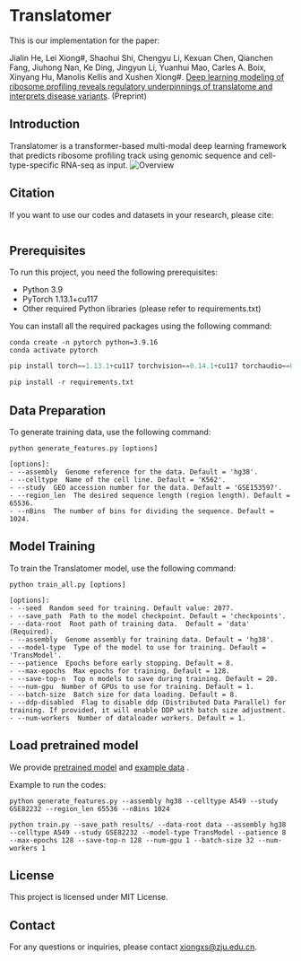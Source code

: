 # Translatomer
This is our implementation for the paper:

Jialin He, Lei Xiong#, Shaohui Shi, Chengyu Li, Kexuan Chen, Qianchen Fang, Jiuhong Nan, Ke Ding, Jingyun Li, Yuanhui Mao, Carles A. Boix, Xinyang Hu, Manolis Kellis and Xushen Xiong#. [Deep learning modeling of ribosome profiling reveals regulatory underpinnings of translatome and interprets disease variants](https://www.biorxiv.org/content/10.1101/2024.02.26.582217v1).
(Preprint)

## Introduction
Translatomer is a transformer-based multi-modal deep learning framework that predicts ribosome profiling track using genomic sequence and cell-type-specific RNA-seq as input.
![Overview](https://github.com/xiongxslab/Translatomer/blob/9d26528ab055353b61e7602886099afba1c299ee/img/Model_overview.png)

## Citation
If you want to use our codes and datasets in your research, please cite:
```

```

## Prerequisites
To run this project, you need the following prerequisites:
- Python 3.9
- PyTorch 1.13.1+cu117
- Other required Python libraries (please refer to requirements.txt)

You can install all the required packages using the following command:
```
conda create -n pytorch python=3.9.16
conda activate pytorch
```
```python
pip install torch==1.13.1+cu117 torchvision==0.14.1+cu117 torchaudio==0.13.1 --extra-index-url https://download.pytorch.org/whl/cu117
```
```python
pip install -r requirements.txt 
```

## Data Preparation
To generate training data, use the following command:
```
python generate_features.py [options]

[options]:
- --assembly  Genome reference for the data. Default = 'hg38'.
- --celltype  Name of the cell line. Default = 'K562'.
- --study  GEO accession number for the data. Default = 'GSE153597'.
- --region_len  The desired sequence length (region length). Default = 65536.
- --nBins  The number of bins for dividing the sequence. Default = 1024.

```

## Model Training
To train the Translatomer model, use the following command:
```
python train_all.py [options]

[options]:
- --seed  Random seed for training. Default value: 2077.
- --save_path  Path to the model checkpoint. Default = 'checkpoints'.
- --data-root  Root path of training data.  Default = 'data' (Required).
- --assembly  Genome assembly for training data. Default = 'hg38'.
- --model-type  Type of the model to use for training. Default = 'TransModel'.
- --patience  Epochs before early stopping. Default = 8.
- --max-epochs  Max epochs for training. Default = 128.
- --save-top-n  Top n models to save during training. Default = 20.
- --num-gpu  Number of GPUs to use for training. Default = 1.
- --batch-size  Batch size for data loading. Default = 8.
- --ddp-disabled  Flag to disable ddp (Distributed Data Parallel) for training. If provided, it will enable DDP with batch size adjustment.
- --num-workers  Number of dataloader workers. Default = 1.
```

## Load pretrained model
We provide [pretrained model](https://zjueducn-my.sharepoint.com/:u:/g/personal/xiongxs_zju_edu_cn/EQi7_h2XzLFDlM3lB_O2eTsBqg6sW1yQj4rm2FBhUcOLJA?e=aQAsHj) and [example data](https://zjueducn-my.sharepoint.com/:f:/g/personal/xiongxs_zju_edu_cn/EqgMcYc6CIVNs1fTMB00lHcB5K1AkEFDSnKsZU0F62kObQ?e=Lfppwl) .

Example to run the codes:
```
python generate_features.py --assembly hg38 --celltype A549 --study GSE82232 --region_len 65536 --nBins 1024
```
```
python train.py --save_path results/ --data-root data --assembly hg38 --celltype A549 --study GSE82232 --model-type TransModel --patience 8 --max-epochs 128 --save-top-n 128 --num-gpu 1 --batch-size 32 --num-workers 1
```

## License
This project is licensed under MIT License.

## Contact
For any questions or inquiries, please contact xiongxs@zju.edu.cn.
